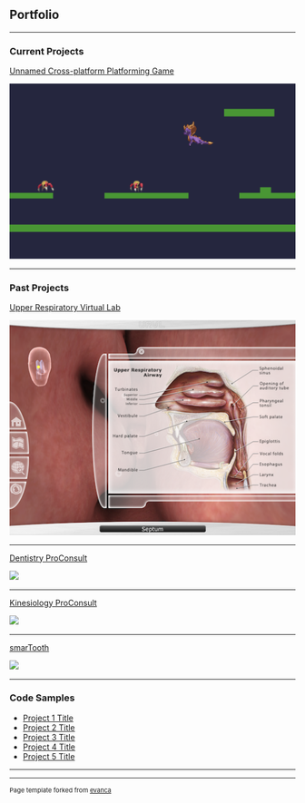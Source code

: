 ## Portfolio

---

### Current Projects

[Unnamed Cross-platform Platforming Game](game/main)

<img src="game/images/gameplay_thumb.png?raw=true"/>

---

### Past Projects

[Upper Respiratory Virtual Lab](projectPages/urvl/main)

<img src="projectPages/urvl/img_map_thumb.png?raw=true"/>

---

[Dentistry ProConsult](/projectPages/dentistryPro/main)

<img src="images/dummy_thumbnail.jpg?raw=true"/>

---

[Kinesiology ProConsult](/projectPages/otKinesiology/main)

<img src="images/dummy_thumbnail.jpg?raw=true"/>

---

[smarTooth](/projectPages/smarTooth/main)

<img src="images/dummy_thumbnail.jpg?raw=true"/>

---

### Code Samples

- [Project 1 Title](http://example.com/)
- [Project 2 Title](http://example.com/)
- [Project 3 Title](http://example.com/)
- [Project 4 Title](http://example.com/)
- [Project 5 Title](http://example.com/)

---




---
<p style="font-size:11px">Page template forked from <a href="https://github.com/evanca/quick-portfolio">evanca</a></p>
<!-- Remove above link if you don't want to attibute -->
